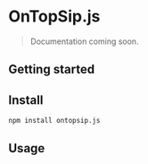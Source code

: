 # OnTopSip.js

> Documentation coming soon.

## Getting started

## Install

```sh
npm install ontopsip.js
```

## Usage
